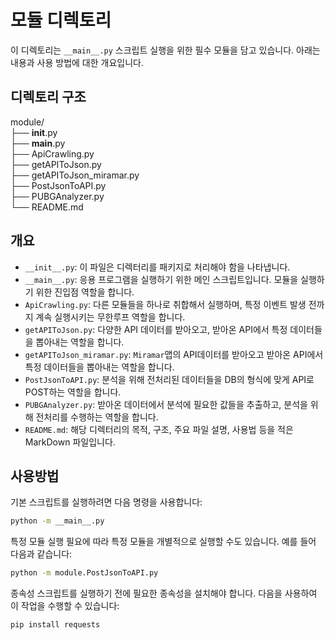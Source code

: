 # 모듈 디렉토리

이 디렉토리는 `__main__.py` 스크립트 실행을 위한 필수 모듈을 담고 있습니다. 아래는 내용과 사용 방법에 대한 개요입니다.

## 디렉토리 구조

module/  
├── __init__.py  
├── __main__.py  
├── ApiCrawling.py  
├── getAPIToJson.py  
├── getAPIToJson_miramar.py  
├── PostJsonToAPI.py  
├── PUBGAnalyzer.py  
└── README.md  

## 개요

- `__init__.py`: 이 파일은 디렉터리를 패키지로 처리해야 함을 나타냅니다.
- `__main__.py`: 응용 프로그램을 실행하기 위한 메인 스크립트입니다. 모듈을 실행하기 위한 진입점 역할을 합니다.
- `ApiCrawling.py`: 다른 모듈들을 하나로 취합해서 실행하며, 특정 이벤트 발생 전까지 계속 실행시키는 무한루프 역할을 합니다.
- `getAPIToJson.py`: 다양한 API 데이터를 받아오고, 받아온 API에서 특정 데이터들을 뽑아내는 역할을 합니다.
- `getAPIToJson_miramar.py`: `Miramar`맵의 API데이터를 받아오고 받아온 API에서 특정 데이터들을 뽑아내는 역할을 합니다.
- `PostJsonToAPI.py`: 분석을 위해 전처리된 데이터들을 DB의 형식에 맞게 API로 POST하는 역할을 합니다.
- `PUBGAnalyzer.py`: 받아온 데이터에서 분석에 필요한 값들을 추출하고, 분석을 위해 전처리를 수행하는 역할을 합니다.
- `README.md`: 해당 디렉터리의 목적, 구조, 주요 파일 설명, 사용법 등을 적은 MarkDown 파일입니다.

## 사용방법

기본 스크립트를 실행하려면 다음 명령을 사용합니다:
```bash
python -m __main__.py
```

특정 모듈 실행
필요에 따라 특정 모듈을 개별적으로 실행할 수도 있습니다. 예를 들어 다음과 같습니다:

```bash
python -m module.PostJsonToAPI.py
```

종속성
스크립트를 실행하기 전에 필요한 종속성을 설치해야 합니다. 다음을 사용하여 이 작업을 수행할 수 있습니다:

```bash
pip install requests
```